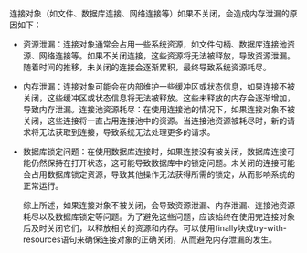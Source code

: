 连接对象（如文件、数据库连接、网络连接等）如果不关闭，会造成内存泄漏的原因如下：

- 资源泄漏：连接对象通常会占用一些系统资源，如文件句柄、数据库连接池资源、网络连接等。如果不关闭连接，这些资源将无法被释放，导致资源泄漏。随着时间的推移，未关闭的连接会逐渐累积，最终导致系统资源耗尽。

- 内存泄漏：连接对象可能会在内部维护一些缓冲区或状态信息，如果连接不被关闭，这些缓冲区或状态信息将无法被释放。这些未释放的内存会逐渐增加，导致内存泄漏。连接池资源耗尽：在使用连接池的情况下，如果连接对象不被关闭，这些连接将一直占用连接池中的资源。当连接池资源被耗尽时，新的请求将无法获取到连接，导致系统无法处理更多的请求。

- 数据库锁定问题：在使用数据库连接时，如果连接没有被关闭，数据库连接可能仍然保持在打开状态，这可能导致数据库中的锁定问题。未关闭的连接可能会占用数据库锁定资源，导致其他操作无法获得所需的锁定，从而影响系统的正常运行。

  

  综上所述，如果连接对象不被关闭，会导致资源泄漏、内存泄漏、连接池资源耗尽以及数据库锁定等问题。为了避免这些问题，应该始终在使用完连接对象后及时关闭它们，以释放相关的资源和内存。可以使用finally块或try-with-resources语句来确保连接对象的正确关闭，从而避免内存泄漏的发生。 